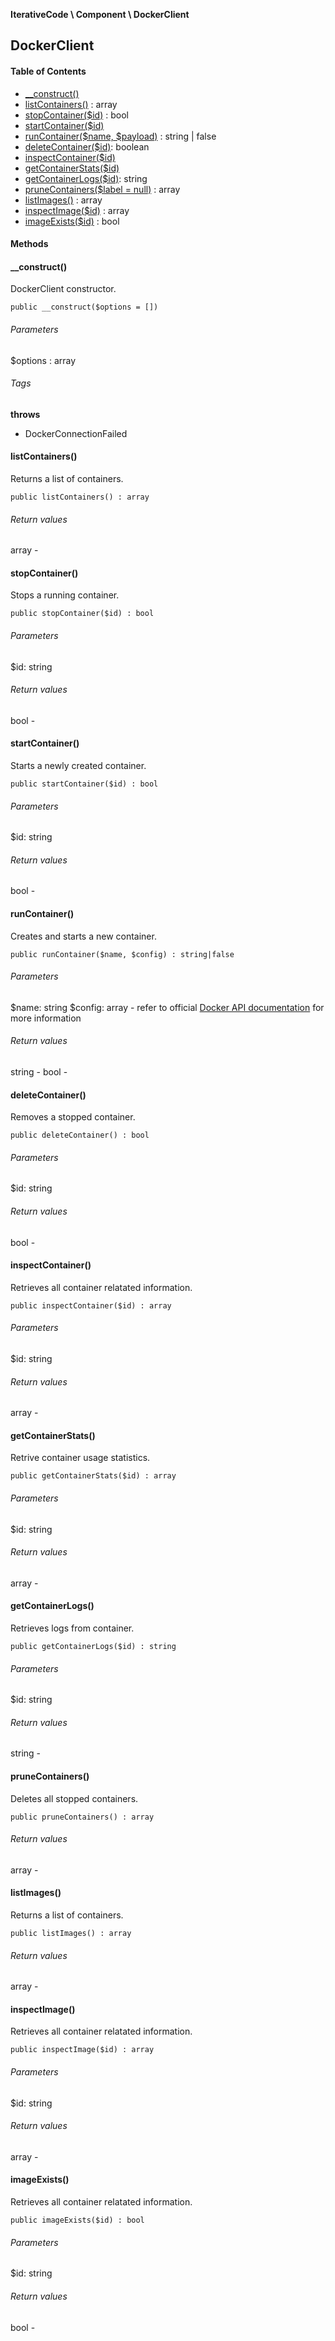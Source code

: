 **IterativeCode \ Component \ DockerClient**

## DockerClient

#### Table of Contents
- [__construct()](#__construct)
- [listContainers()](#listcontainers) : array
- [stopContainer($id)](#stopcontainer) : bool
- [startContainer($id)](#startcontainer)
- [runContainer($name, $payload)](#runcontainer) : string | false
- [deleteContainer($id)](#deletecontainer): boolean
- [inspectContainer($id)](#inspectcontainer)
- [getContainerStats($id)](#getcontainerstats)
- [getContainerLogs($id)](#getcontainerlogs): string
- [pruneContainers($label = null)](#prunecontainers) : array
- [listImages()](#listimages) : array
- [inspectImage($id)](#inspectimage) : array
- [imageExists($id)](#imageexists) : bool

#### Methods

#### __construct()
DockerClient constructor.
```
public __construct($options = [])
```
###### Parameters
$options : array
###### Tags
**throws**
- DockerConnectionFailed


#### listContainers()
Returns a list of containers.
```
public listContainers() : array
```

###### Return values
array -


#### stopContainer()
Stops a running container.
```
public stopContainer($id) : bool
```

###### Parameters
$id: string

###### Return values
bool -


#### startContainer()
Starts a newly created container.
```
public startContainer($id) : bool
```

###### Parameters
$id: string

###### Return values
bool -


#### runContainer()
Creates and starts a new container.
```
public runContainer($name, $config) : string|false
```

###### Parameters
$name: string
$config: array - refer to official [Docker API documentation](https://docs.docker.com/engine/api/v1.41/#operation/ContainerCreate) for more information

###### Return values
string -
bool -

#### deleteContainer()
Removes a stopped container.
```
public deleteContainer() : bool
```

###### Parameters
$id: string

###### Return values
bool -


#### inspectContainer()
Retrieves all container relatated information.
```
public inspectContainer($id) : array
```

###### Parameters
$id: string

###### Return values
array -



#### getContainerStats()
Retrive container usage statistics.
```
public getContainerStats($id) : array
```

###### Parameters
$id: string

###### Return values
array -


#### getContainerLogs()
Retrieves logs from container.
```
public getContainerLogs($id) : string
```
###### Parameters
$id: string

###### Return values
string -


#### pruneContainers()
Deletes all stopped containers.
```
public pruneContainers() : array
```

###### Return values
array -



#### listImages()
Returns a list of containers.
```
public listImages() : array
```

###### Return values
array -



#### inspectImage()
Retrieves all container relatated information.
```
public inspectImage($id) : array
```

###### Parameters
$id: string

###### Return values
array -


#### imageExists()
Retrieves all container relatated information.
```
public imageExists($id) : bool
```

###### Parameters
$id: string

###### Return values
bool - 
